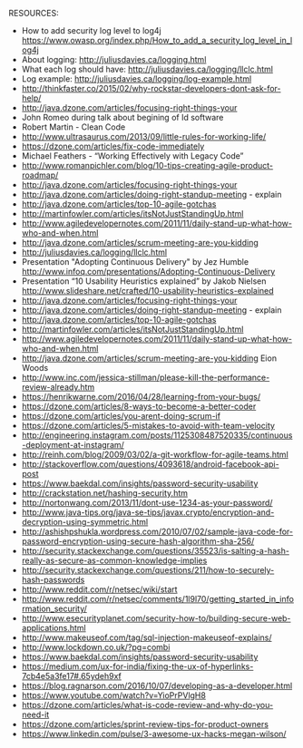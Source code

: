 RESOURCES:
 * How to add security log level to log4j https://www.owasp.org/index.php/How_to_add_a_security_log_level_in_log4j
 * About logging: http://juliusdavies.ca/logging.html
 * What each log should have: http://juliusdavies.ca/logging/llclc.html
 * Log example: http://juliusdavies.ca/logging/log-example.html
 * http://thinkfaster.co/2015/02/why-rockstar-developers-dont-ask-for-help/
 * http://java.dzone.com/articles/focusing-right-things-your
 * John Romeo during talk about begining of Id software
 * Robert Martin - Clean Code
 * http://www.ultrasaurus.com/2013/09/little-rules-for-working-life/
 * https://dzone.com/articles/fix-code-immediately
 * Michael Feathers - “Working Effectively with Legacy Code”
 * http://www.romanpichler.com/blog/10-tips-creating-agile-product-roadmap/
 * http://java.dzone.com/articles/focusing-right-things-your
 * http://java.dzone.com/articles/doing-right-standup-meeting - explain
 * http://java.dzone.com/articles/top-10-agile-gotchas
 * http://martinfowler.com/articles/itsNotJustStandingUp.html
 * http://www.agiledevelopernotes.com/2011/11/daily-stand-up-what-how-who-and-when.html
 * http://java.dzone.com/articles/scrum-meeting-are-you-kidding
 * http://juliusdavies.ca/logging/llclc.html
 * Presentation "Adopting Continuous Delivery" by Jez Humble http://www.infoq.com/presentations/Adopting-Continuous-Delivery
 * Presentation “10 Usability Heuristics explained” by Jakob Nielsen http://www.slideshare.net/crafted/10-usability-heuristics-explained
 * http://java.dzone.com/articles/focusing-right-things-your
 * http://java.dzone.com/articles/doing-right-standup-meeting - explain
 * http://java.dzone.com/articles/top-10-agile-gotchas
 * http://martinfowler.com/articles/itsNotJustStandingUp.html
 * http://www.agiledevelopernotes.com/2011/11/daily-stand-up-what-how-who-and-when.html
 * http://java.dzone.com/articles/scrum-meeting-are-you-kidding Eion Woods
 * http://www.inc.com/jessica-stillman/please-kill-the-performance-review-already.htm
 * https://henrikwarne.com/2016/04/28/learning-from-your-bugs/
 * https://dzone.com/articles/8-ways-to-become-a-better-coder
 * https://dzone.com/articles/you-arent-doing-scrum-if
 * https://dzone.com/articles/5-mistakes-to-avoid-with-team-velocity
 * http://engineering.instagram.com/posts/1125308487520335/continuous-deployment-at-instagram/
 * http://reinh.com/blog/2009/03/02/a-git-workflow-for-agile-teams.html
 * http://stackoverflow.com/questions/4093618/android-facebook-api-post
 * https://www.baekdal.com/insights/password-security-usability
 * http://crackstation.net/hashing-security.htm
 * http://nortonwang.com/2013/11/dont-use-1234-as-your-password/
 * http://www.java-tips.org/java-se-tips/javax.crypto/encryption-and-decryption-using-symmetric.html
 * http://ashishpshukla.wordpress.com/2010/07/02/sample-java-code-for-password-encryption-using-secure-hash-algorithm-sha-256/
 * http://security.stackexchange.com/questions/35523/is-salting-a-hash-really-as-secure-as-common-knowledge-implies
 * http://security.stackexchange.com/questions/211/how-to-securely-hash-passwords
 * http://www.reddit.com/r/netsec/wiki/start
 * http://www.reddit.com/r/netsec/comments/1l9l70/getting_started_in_information_security/
 * http://www.esecurityplanet.com/security-how-to/building-secure-web-applications.html
 * http://www.makeuseof.com/tag/sql-injection-makeuseof-explains/
 * http://www.lockdown.co.uk/?pg=combi
 * https://www.baekdal.com/insights/password-security-usability
 * https://medium.com/ux-for-india/fixing-the-ux-of-hyperlinks-7cb4e5a3fe17#.65ydeh9xf
 * https://blog.ragnarson.com/2016/10/07/developing-as-a-developer.html
 * https://www.youtube.com/watch?v=YioPrPVlgH8
 * https://dzone.com/articles/what-is-code-review-and-why-do-you-need-it
 * https://dzone.com/articles/sprint-review-tips-for-product-owners
 * https://www.linkedin.com/pulse/3-awesome-ux-hacks-megan-wilson/



